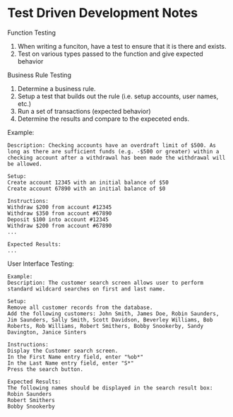 # Test Driven Development Notes

Function Testing
1) When writing a funciton, have a test to ensure that it is there and exists.
2) Test on various types passed to the function and give expected behavior

Business Rule Testing
1) Determine a business rule. 
2) Setup a test that builds out the rule (i.e. setup accounts, user names, etc.)
3) Run a set of transactions (expected behavior)
4) Determine the results and compare to the expeceted ends.

Example:

	Description: Checking accounts have an overdraft limit of $500. As long as there are sufficient funds (e.g. -$500 or greater) within a checking account after a withdrawal has been made the withdrawal will be allowed.

	Setup:
	Create account 12345 with an initial balance of $50
	Create account 67890 with an initial balance of $0

	Instructions:
	Withdraw $200 from account #12345
	Withdraw $350 from account #67890
	Deposit $100 into account #12345
	Withdraw $200 from account #67890
	...

	Expected Results:
	...


User Interface Testing:

	Example:
	Description: The customer search screen allows user to perform standard wildcard searches on first and last name.

	Setup:
	Remove all customer records from the database.
	Add the following customers: John Smith, James Doe, Robin Saunders, Jim Saunders, Sally Smith, Scott Davidson, Beverley Williams, Bob Roberts, Rob Williams, Robert Smithers, Bobby Snookerby, Sandy Davington, Janice Sinters

	Instructions:
	Display the Customer search screen.
	In the First Name entry field, enter "%ob*"
	In the Last Name entry field, enter "S*"
	Press the search button.

	Expected Results:
	The following names should be displayed in the search result box:
	Robin Saunders
	Robert Smithers
	Bobby Snookerby


